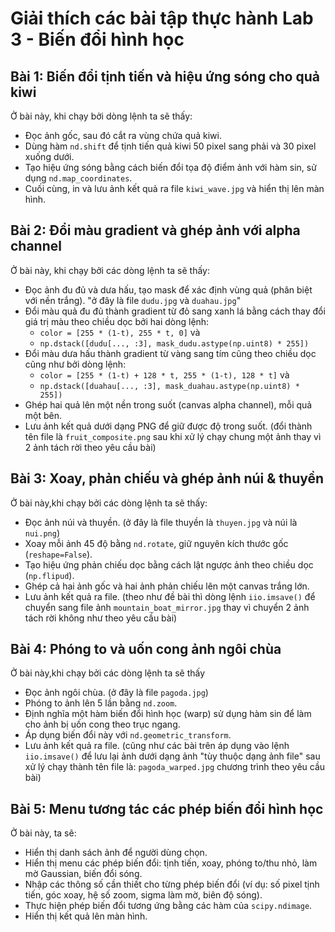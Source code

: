 # Giải thích các bài tập thực hành Lab 3 - Biến đổi hình học

## Bài 1: Biến đổi tịnh tiến và hiệu ứng sóng cho quả kiwi

Ở bài này, khi chạy bởi dòng lệnh ta sẽ thấy:
- Đọc ảnh gốc, sau đó cắt ra vùng chứa quả kiwi.
- Dùng hàm `nd.shift` để tịnh tiến quả kiwi 50 pixel sang phải và 30 pixel xuống dưới.
- Tạo hiệu ứng sóng bằng cách biến đổi tọa độ điểm ảnh với hàm sin, sử dụng `nd.map_coordinates`.
- Cuối cùng, in và lưu ảnh kết quả ra file `kiwi_wave.jpg` và hiển thị lên màn hình.


## Bài 2: Đổi màu gradient và ghép ảnh với alpha channel

Ở bài này, khi chạy bởi các dòng lệnh ta sẽ thấy:
- Đọc ảnh đu đủ và dưa hấu, tạo mask để xác định vùng quả (phân biệt với nền trắng). "ở đây là file `dudu.jpg` và `duahau.jpg`"
- Đổi màu quả đu đủ thành gradient từ đỏ sang xanh lá bằng cách thay đổi giá trị màu theo chiều dọc bởi hai dòng lệnh:
    - `color = [255 * (1-t), 255 * t, 0]` và
    - `np.dstack([dudu[..., :3], mask_dudu.astype(np.uint8) * 255])`
- Đổi màu dưa hấu thành gradient từ vàng sang tím cũng theo chiều dọc cũng như bởi dòng lệnh: 
    - `color = [255 * (1-t) + 128 * t, 255 * (1-t), 128 * t]` và
    - `np.dstack([duahau[..., :3], mask_duahau.astype(np.uint8) * 255])`
- Ghép hai quả lên một nền trong suốt (canvas alpha channel), mỗi quả một bên.
- Lưu ảnh kết quả dưới dạng PNG để giữ được độ trong suốt.
(đổi thành tên file là `fruit_composite.png` sau khi xử lý chạy chung một ảnh thay vì 2 ảnh tách rời theo yêu cầu bài)


## Bài 3: Xoay, phản chiếu và ghép ảnh núi & thuyền

Ở bài này,khi chạy bởi các dòng lệnh ta sẽ thấy:
- Đọc ảnh núi và thuyền. (ở đây là file thuyền là `thuyen.jpg` và núi là `nui.png`)
- Xoay mỗi ảnh 45 độ bằng `nd.rotate`, giữ nguyên kích thước gốc (`reshape=False`).
- Tạo hiệu ứng phản chiếu dọc bằng cách lật ngược ảnh theo chiều dọc (`np.flipud`).
- Ghép cả hai ảnh gốc và hai ảnh phản chiếu lên một canvas trắng lớn.
- Lưu ảnh kết quả ra file. 
(theo như đề bài thì dòng lệnh `iio.imsave()` để chuyển sang file ảnh `mountain_boat_mirror.jpg` thay vì chuyển 2 ảnh tách rời không như theo yêu cầu bài)


## Bài 4: Phóng to và uốn cong ảnh ngôi chùa

Ở bài này,khi chạy bởi các dòng lệnh ta sẽ thấy
- Đọc ảnh ngôi chùa. (ở đây là file `pagoda.jpg`)
- Phóng to ảnh lên 5 lần bằng `nd.zoom`.
- Định nghĩa một hàm biến đổi hình học (warp) sử dụng hàm sin để làm cho ảnh bị uốn cong theo trục ngang.
- Áp dụng biến đổi này với `nd.geometric_transform`.
- Lưu ảnh kết quả ra file.
(cũng như các bài trên áp dụng vào lệnh `iio.imsave()` để lưu lại ảnh dưới dạng ảnh "tùy thuộc dạng ảnh file" sau xử lý chạy thành tên file là: `pagoda_warped.jpg` chương trình theo yêu cầu bài)


## Bài 5: Menu tương tác các phép biến đổi hình học

Ở bài này, ta sẽ:
- Hiển thị danh sách ảnh để người dùng chọn.
- Hiển thị menu các phép biến đổi: tịnh tiến, xoay, phóng to/thu nhỏ, làm mờ Gaussian, biến đổi sóng.
- Nhập các thông số cần thiết cho từng phép biến đổi (ví dụ: số pixel tịnh tiến, góc xoay, hệ số zoom, sigma làm mờ, biên độ sóng).
- Thực hiện phép biến đổi tương ứng bằng các hàm của `scipy.ndimage`.
- Hiển thị kết quả lên màn hình.